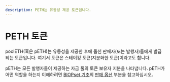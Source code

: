 ```yaml
---
description: PETH는 유동성 제공 토큰입니다.
---
```


# PETH 토큰

poolETH\(혹은 pETH\)는 유동성을 제공한 후에 옵션 판매자\(또는 발행자\)들에게 발급되는 토큰입니다. 여기서 토큰은 스테이킹 토큰\(지분화한 토큰\)이라고도 합니다. 

pETH는 모든 발행자들이 제공하는 자금 풀의 토큰 보유자 지분을 나타냅니다. pETH가 어떤 역할을 하는지 이해하려면 [BIOPset 기초](../fundamentals/)의 [판매 옵션](../fundamentals/selling-options.md) 부분을 참고하십시오.



